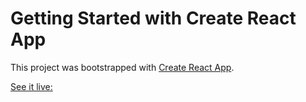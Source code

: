 # Getting Started with Create React App

This project was bootstrapped with [Create React App](https://github.com/facebook/create-react-app).

[See it live:](https://tonnetz.netlify.app)
